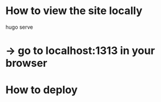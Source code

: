 # How to view the site locally

hugo serve
# -> go to localhost:1313 in your browser


# How to deploy
